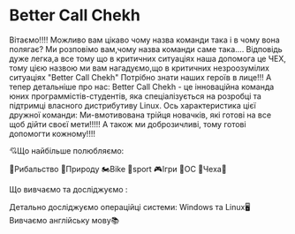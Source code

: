 # Better Call Chekh
Вітаємо!!!!
Можливо вам цікаво чому назва команди така і в чому вона полягає?
Ми розповімо вам,чому назва команди саме така....
Відповідь дуже легка,а все тому що в критичних ситуаціях наша допомога це ЧЕХ, тому цією назвою ми вам нагадуємо,що в критичних незроозумілих ситуаціях "Better Call Chekh"
Потрібно знати наших героїв в лице!!!
А тепер детальніше про нас:
Better Call Chekh - це інноваційна команда юних программістів-студентів, яка спеціалізується на розробці та підтримці власного дистрибутиву Linux. Ось характеристика цієї дружної команди:
Ми-вмотивована трійця новачків, які готові на все щоб дійти своєї мети!!!!!
А також ми доброзичливі, тому готові допомогти кожному!!!!

💘Що найбільше полюбляємо:

🎣Рибальство
🌲Природу
🏍️Bike
🥊sport
🎮Ігри
💾ОС
💯Чеха💯

Що вивчаємо та досліджуємо :

Детально досліджуємо операційці системи: Windows та Linux🖥️
Вивчаємо англійську мову📚 







